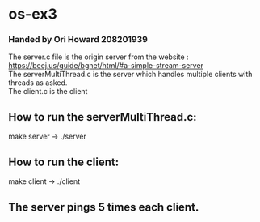 # os-ex3
### Handed by Ori Howard 208201939
The server.c file is the origin server from the website : https://beej.us/guide/bgnet/html/#a-simple-stream-server  
The serverMultiThread.c is the server which handles multiple clients with threads as asked.  
The client.c is the client  

## How to run the serverMultiThread.c:
make server -> ./server

## How to run the client:
make client -> ./client

## The server pings 5 times each client.